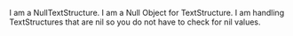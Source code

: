 I am a NullTextStructure. I am a Null Object for TextStructure. I am handling TextStructures that are nil so you do not have to check for nil values.